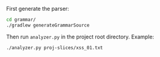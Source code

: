 First generate the parser:
```sh
cd grammar/
./gradlew generateGrammarSource
```

Then run `analyzer.py` in the project root directory. Example:
```sh
./analyzer.py proj-slices/xss_01.txt
```
